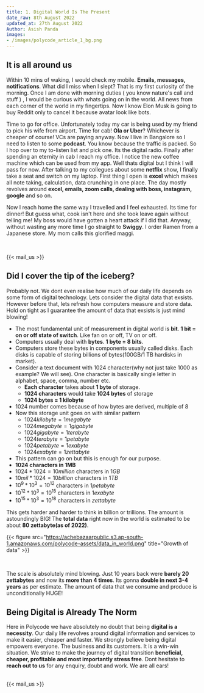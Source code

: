 ```yaml
---
title: 1. Digital World Is The Present
date_raw: 8th August 2022
updated_at: 27th August 2022
Author: Asish Panda
images: 
- /images/polycode_article_1_bg.png
---
```


## It is all around us
Within 10 mins of waking, I would check my mobile. **Emails, messages, notifications**. What did I miss when I slept? That is my first curiosity of the morning.
Once I am done with morning duties ( you know nature's call and stuff ) , I would be curious with whats going on in the world. All news from each corner of the world in my fingertips. Now I know Elon Musk is going to buy Reddit only to cancel it because avatar look like bots. 

Time to go for office. Unfortunately today my car is being used by my friend to pick his wife from airport. Time for cab! **Ola or Uber**? Whichever is cheaper of course! VCs are paying anyway.
Now I live in Bangalore so I need to listen to some **podcast**. You know because the traffic is packed. So I hop over to my to-listen list and pick one. Its the digital radio.
Finally after spending an eternity in cab I reach my office. I notice the new coffee machine which can be used from my app. Well thats digital but I think I will pass for now.
After talking to my collegues about some **netflix** show, I finally take a seat and switch on my laptop. First thing I open is **excel** which makes all note taking, calculation, data crunching in one place. The day mostly revolves around **excel, emails, zoom calls, dealing with boss, instagram, google** and so on. 
<br>

Now I reach home the same way I travelled and I feel exhausted. Its time for dinner! But guess what, cook isn't here and she took leave again without telling me! My boss would have
gotten a heart attack if I did that. Anyway, without wasting any more time I go straight to **Swiggy**. I order Ramen from a Japanese store. My mom calls this glorified maggi.

<br>

{{< mail_us >}}

## Did I cover the tip of the iceberg?
Probably not. We dont even realise how much of our daily life depends on some form of digital technology. Lets consider the digital data that exsists. However before that, lets refresh how computers measure and store data. Hold on tight as I guarantee the amount of data that exsists is just mind blowing!
* The most fundamental unit of measurement in digital world is **bit**. **1 bit = on or off state of switch**. Like fan on or off, TV on or off.
* Computers usually deal with **bytes**. **1 byte = 8 bits**.
* Computers store these bytes in components usually called disks. Each disks is capable of storing billions of bytes(100GB/1 TB hardisks in market).
* Consider a text document with 1024 character(why not just take 1000 as example? We will see). One character is basically single letter in alphabet, space, comma, number etc.
    * **Each character** takes about **1 byte** of storage.
    * **1024 characters** would take **1024 bytes** of storage
    * **1024 bytes = 1 kilobyte**
* 1024 number comes because of how bytes are derived, multiple of 8
* Now this storage unit goes on with similar pattern
    * $1024 kilobyte = 1 megabyte$
    * $1024 megabyte = 1 gigabyte$
    * $1024 gigabyte = 1 terabyte$
    * $1024 terabyte = 1 petabyte$
    * $1024 petabyte = 1 exabyte$
    * $1024 exabyte = 1 zettabyte$
* This pattern can go on but this is enough for our purpose.
* **1024 characters in 1MB**
* $1024 * 1024 = 10 million$ characters in $1GB$
* $10mil * 1024 = 10 billion$  characters in $1TB$ 
* $10^{9} * 10^{3} = 10^{12}$  characters in $1petabyte$
* $10^{12} * 10^{3} = 10^{15}$  characters in $1exabyte$
* $10^{15} * 10^{3} = 10^{18}$  characters in $zettabyte$

This gets harder and harder to think in billion or trillions. The amount is astoundingly BIG! The **total data** right now in the world is estimated to be about **80 zettabyte(as of 2022)**.

{{< figure src="https://achebazaarpublic.s3.ap-south-1.amazonaws.com/polycode-assets/data_in_world.png" title="Growth of data" >}}

<br>

The scale is absolutely mind blowing. Just 10 years back were **barely 20 zettabytes** and now its **more than 4 times**. Its gonna **double in next 3-4 years** as per estimate. The amount
of data that we consume and produce is unconditionally HUGE!

## Being Digital is Already The Norm
Here in Polycode we have absolutely no doubt that being **digital is a necessity**. Our daily life revolves around digital information and services to make it easier, cheaper and faster. We strongly believe being digital empowers everyone. The business and its customers. It is a win-win situation. We strive to make the journey of digital transition 
**beneficial, cheaper, profitable and most importantly stress free**. Dont hesitate to **reach out to us** for any enquiry, doubt and work. We are all ears!

<br>
{{< mail_us >}}

